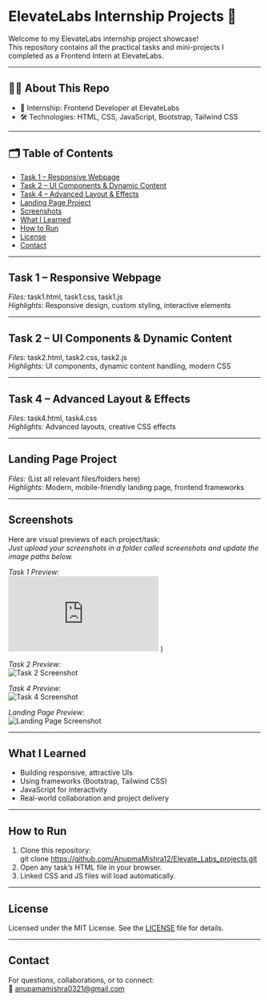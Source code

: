 # ElevateLabs Internship Projects 🚀

Welcome to my ElevateLabs internship project showcase!  
This repository contains all the practical tasks and mini-projects I completed as a Frontend Intern at ElevateLabs.

---

## 👩‍💻 About This Repo
- 🏢 Internship: Frontend Developer at ElevateLabs
- 🛠 Technologies: HTML, CSS, JavaScript, Bootstrap, Tailwind CSS

---

## 🗂 Table of Contents
- [Task 1 – Responsive Webpage](#task-1--responsive-webpage)
- [Task 2 – UI Components & Dynamic Content](#task-2--ui-components--dynamic-content)
- [Task 4 – Advanced Layout & Effects](#task-4--advanced-layout--effects)
- [Landing Page Project](#landing-page-project)
- [Screenshots](#screenshots)
- [What I Learned](#what-i-learned)
- [How to Run](#how-to-run)
- [License](#license)
- [Contact](#contact)

---

## Task 1 – Responsive Webpage
*Files:* task1.html, task1.css, task1.js  
*Highlights:* Responsive design, custom styling, interactive elements

---

## Task 2 – UI Components & Dynamic Content
*Files:* task2.html, task2.css, task2.js  
*Highlights:* UI components, dynamic content handling, modern CSS

---

## Task 4 – Advanced Layout & Effects
*Files:* task4.html, task4.css  
*Highlights:* Advanced layouts, creative CSS effects

---

## Landing Page Project
*Files:* (List all relevant files/folders here)  
*Highlights:* Modern, mobile-friendly landing page, frontend frameworks

---

## Screenshots
Here are visual previews of each project/task:  
*Just upload your screenshots in a folder called screenshots and update the image paths below.*

*Task 1 Preview:*  
![Task 1 Screenshot](http://127.0.0.1:5500/task1.html)
)

*Task 2 Preview:*  
![Task 2 Screenshot](./screenshots/task2.png)

*Task 4 Preview:*  
![Task 4 Screenshot](./screenshots/task4.png)

*Landing Page Preview:*  
![Landing Page Screenshot](./screenshots/landingpage.png)

---

## What I Learned
- Building responsive, attractive UIs
- Using frameworks (Bootstrap, Tailwind CSS)
- JavaScript for interactivity
- Real-world collaboration and project delivery

---

## How to Run

1. Clone this repository:  
   git clone https://github.com/AnupmaMishra12/Elevate_Labs_projects.git
2. Open any task’s HTML file in your browser.
3. Linked CSS and JS files will load automatically.

---

## License
Licensed under the MIT License. See the [LICENSE](LICENSE) file for details.

---

## Contact
For questions, collaborations, or to connect:  
📧 anupamamishra0321@gmail.com
